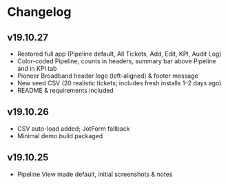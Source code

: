 # Changelog

## v19.10.27
- Restored full app (Pipeline default, All Tickets, Add, Edit, KPI, Audit Log)
- Color-coded Pipeline, counts in headers, summary bar above Pipeline and in KPI tab
- Pioneer Broadband header logo (left-aligned) & footer message
- New seed CSV (20 realistic tickets; includes fresh installs 1–2 days ago)
- README & requirements included

## v19.10.26
- CSV auto-load added; JotForm fallback
- Minimal demo build packaged

## v19.10.25
- Pipeline View made default, initial screenshots & notes

